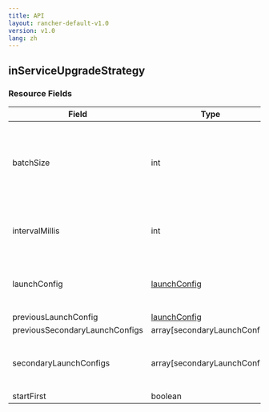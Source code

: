 ```yaml
---
title: API
layout: rancher-default-v1.0
version: v1.0
lang: zh
---
```


## inServiceUpgradeStrategy





### Resource Fields

Field | Type | Required | Default | Description
---|---|---|---|---
batchSize | int | false | 1 | The batch size to upgrade a service (i.e. how many containers to launch at a time)
intervalMillis | int | false | 2000 | The number of milliseconds between upgrading
launchConfig | [launchConfig]({{site.baseurl}}/rancher/{{page.version}}/{{page.lang}}/api/api-resources/launchConfig/) | false |  | The Docker run configuration of a container
previousLaunchConfig | [launchConfig]({{site.baseurl}}/rancher/{{page.version}}/{{page.lang}}/api/api-resources/launchConfig/) | false |  | 
previousSecondaryLaunchConfigs | array[secondaryLaunchConfig] | false |  | 
secondaryLaunchConfigs | array[secondaryLaunchConfig] | false |  | The list of services that are sidekicks to the service.
startFirst | boolean | false | false | 

